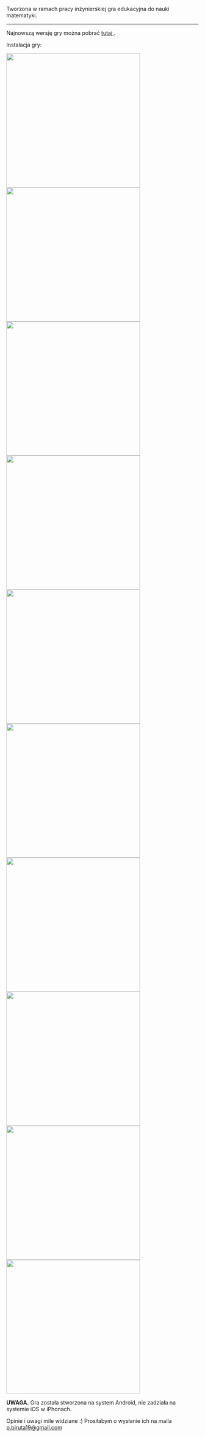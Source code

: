 


Tworzona w ramach pracy inżynierskiej gra edukacyjna do nauki matematyki.



* * *

Najnowszą wersję gry można pobrać <a href='https://github.com/pala19/edu-unity-game/releases/download/v.1.0-beta/edu-unity-game-v-2-0.apk'> tutaj </a>.

Instalacja gry:

<img src = "Screenshot_2021-08-30-21-58-47-36.jpg" width="350">

<img src = "Screenshot_2021-08-30-21-58-47-36.jpg" width="350">
<img src = "Screenshot_2021-08-30-21-59-11-41.jpg" width="350">
<img src = "Screenshot_2021-08-30-21-59-18-64.jpg" width="350">
<img src = "Screenshot_2021-08-30-21-59-33-12.jpg" width="350">
<img src = "Screenshot_2021-08-30-21-59-42-19.jpg" width="350">
<img src = "Screenshot_2021-08-30-22-01-23-99.jpg" width="350">
<img src = "Screenshot_2021-08-30-22-01-28-48.jpg" width="350">
<img src = "Screenshot_2021-08-30-22-01-32-51.jpg" width="350">
<img src = "Screenshot_2021-08-30-22-02-50-50.jpg" width="350">

<b>UWAGA.</b> Gra została stworzona na system Android, nie zadziała na systemie iOS w iPhonach.



Opinie i uwagi mile widziane :) Prosiłabym o wysłanie ich na maila p.biruta19@gmail.com

